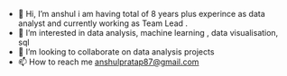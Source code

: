 - 👋 Hi, I’m anshul  i am having total of 8 years plus experince as data analyst and currently working as Team Lead .
- 👀 I’m interested in data analysis, machine learning , data visualisation, sql
- 💞️ I’m looking to collaborate on data analysis projects
- 📫 How to reach me anshulpratap87@gmail.com

<!---
anshulpratap87/anshulpratap87 is a ✨ special ✨ repository because its `README.md` (this file) appears on your GitHub profile.
You can click the Preview link to take a look at your changes.
--->
